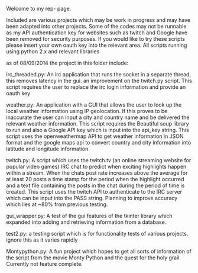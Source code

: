 Welcome to my rep- page.

Included are various projects which may be work in progress and may have been adapted into other projects. Some of the codes may not be runnable as my API authentication key for websites such as twitch and Google have been removed for security purposes. If you would like to try these scripts please insert your own oauth key into the relevant area. All scripts running using python 2.x and relevant libraries

as of 08/09/2014 the project in this folder include:

irc_threaded.py: An irc application that runs the socket in a separate thread, this removes latency in the gui. an improvement on the twitch.py script. This script requires the user to replace the irc login information and provide an oauth key

weather.py: An application with a GUI that allows the user to look up the local weather information using IP geolocation. If this proves to be inaccurate the user can input a city and country name and be delivered the relevant weather information. This script requires the Beautiful soup library to run and also a Google API key which is input into the api_key string. This script uses the openweathermap API to get weather information in JSON format and the google maps api to convert country and city information into latitude and longitude information.

twitch.py: A script which uses the twitch.tv (an online streaming website for popular video games) IRC chat to predict when exciting highlights happen within a stream. When the chats post rate increases above the average for at least 20 posts a time stamp for the period when the highlight occurred and a text file containing the posts in the chat during the period of time is created. This script uses the twitch API to authenticate to the IRC server which can be input into the PASS string. Planning to improve accuracy which lies at ~80% from previous testing.

gui_wrapper.py: A test of the gui features of the tkinter library which expanded into adding and retrieving information from a database.

test2.py: a testing script which is for functionality tests of various projects. ignore this as it varies rapidly

Montypython.py: A fun project which hopes to get all sorts of information of the script from the movie Monty Python and the quest for the holy grail. Currently not feature complete.
